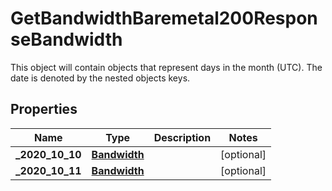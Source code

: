 

# GetBandwidthBaremetal200ResponseBandwidth

This object will contain objects that represent days in the month (UTC). The date is denoted by the nested objects keys.

## Properties

| Name | Type | Description | Notes |
|------------ | ------------- | ------------- | -------------|
|**_2020_10_10** | [**Bandwidth**](Bandwidth.md) |  |  [optional] |
|**_2020_10_11** | [**Bandwidth**](Bandwidth.md) |  |  [optional] |




